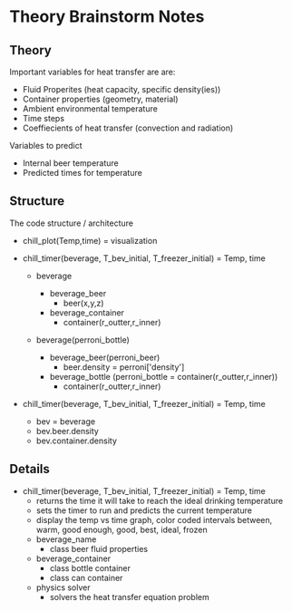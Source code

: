 # Theory Brainstorm Notes

## Theory
Important variables for heat transfer are are:
- Fluid Properites (heat capacity, specific density(ies))
- Container properties (geometry, material)
- Ambient environmental temperature
- Time steps
- Coeffiecients of heat transfer (convection and radiation)

Variables to predict
- Internal beer temperature
- Predicted times for temperature

## Structure
The code structure / architecture
- chill_plot(Temp,time) = visualization
- chill_timer(beverage, T_bev_initial, T_freezer_initial) = Temp, time
    - beverage 
        - beverage_beer
            - beer(x,y,z)
        - beverage_container
            - container(r_outter,r_inner)
            
            
    - beverage(perroni_bottle)
        - beverage_beer(perroni_beer)
            - beer.density = perroni['density']
        - beverage_bottle (perroni_bottle = container(r_outter,r_inner))
            - container(r_outter,r_inner)  
            
               
- chill_timer(beverage, T_bev_initial, T_freezer_initial) = Temp, time
    - bev = beverage
    - bev.beer.density
    - bev.container.density
    


## Details
- chill_timer(beverage, T_bev_initial, T_freezer_initial) = Temp, time
    - returns the time it will take to reach the ideal drinking temperature
    - sets the timer to run and predicts the current temperature
    - display the temp vs time graph, color coded intervals between, warm, good enough, good, best, ideal, frozen
    - beverage_name
        - class beer fluid properties
    - beverage_container
        - class bottle container
        - class can container
    - physics solver
        - solvers the heat transfer equation problem